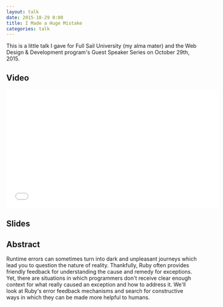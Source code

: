 ```yaml
---
layout: talk
date: 2015-10-29 0:00
title: I Made a Huge Mistake
categories: talk
---
```

This is a little talk I gave for Full Sail University (my alma mater) and the Web Design & Development program's Guest Speaker Series on October 29th, 2015.

## Video

<iframe width="560" height="315" src="//www.youtube.com/embed/xnqvGoOqtYM?start=214" frameborder="0" allowfullscreen></iframe>

## Slides

<script async class="speakerdeck-embed" data-id="4c5693625db74c49b3b59262817ccb4a" data-ratio="1.77777777777778" src="//speakerdeck.com/assets/embed.js"></script>

## Abstract

Runtime errors can sometimes turn into dark and unpleasant journeys which lead you to question the nature of reality. Thankfully, Ruby often provides friendly feedback for understanding the cause and remedy for exceptions. Yet, there are situations in which programmers don't receive clear enough context for what really caused an exception and how to address it. We'll look at Ruby's error feedback mechanisms and search for constructive ways in which they can be made more helpful to humans.

